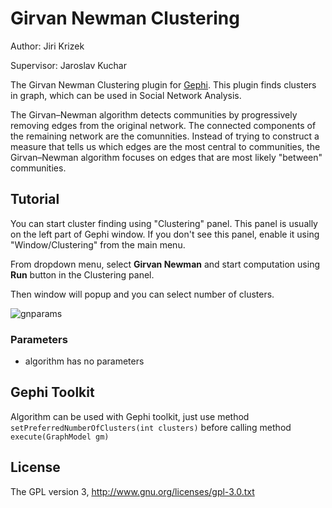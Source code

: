# Girvan Newman Clustering
Author: Jiri Krizek

Supervisor: Jaroslav Kuchar

The Girvan Newman Clustering plugin for <a href="http://www.gephi.org">Gephi</a>. 
This plugin finds clusters in graph, which can be used in Social Network Analysis. 

The Girvan–Newman algorithm detects communities by progressively removing edges from the original network. The connected components of the remaining network are the comunnities. Instead of trying to construct a measure that tells us which edges are the most central to communities, the Girvan–Newman algorithm focuses on edges that are most likely "between" communities.


## Tutorial
You can start cluster finding using "Clustering" panel. This panel is usually on the left part of Gephi window. 
If you don't see this panel, enable it using "Window/Clustering" from the main menu.

From dropdown menu, select **Girvan Newman** and start computation using **Run** button in the Clustering panel.

Then window will popup and you can select number of clusters. 

![gnparams](https://raw.github.com/jaroslav-kuchar/GirmanNewmanClustering/master/images/gn.png)

### Parameters
* algorithm has no parameters

## Gephi Toolkit
Algorithm can be used with Gephi toolkit, just use method `setPreferredNumberOfClusters(int clusters)` before calling method `execute(GraphModel gm)`

## License
The GPL version 3, http://www.gnu.org/licenses/gpl-3.0.txt
